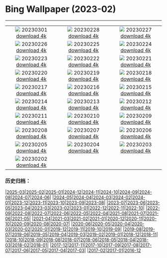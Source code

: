# Bing Wallpaper (2023-02)
**************
| | | |
|:-:|:-:|:-:|
| ![](https://www.bing.com/th?id=OHR.SanMartinoVillage_EN-IN2402786658_1920x1080.jpg) 20230301 [download 4k](https://www.bing.com/th?id=OHR.SanMartinoVillage_EN-IN2402786658_UHD.jpg) | ![](https://www.bing.com/th?id=OHR.AtraniAmalfi_EN-IN2291116818_1920x1080.jpg) 20230228 [download 4k](https://www.bing.com/th?id=OHR.AtraniAmalfi_EN-IN2291116818_UHD.jpg) | ![](https://www.bing.com/th?id=OHR.PolarBearFrost_EN-IN2230168012_1920x1080.jpg) 20230227 [download 4k](https://www.bing.com/th?id=OHR.PolarBearFrost_EN-IN2230168012_UHD.jpg) |
| ![](https://www.bing.com/th?id=OHR.CanopyPeru_EN-IN2161879762_1920x1080.jpg) 20230226 [download 4k](https://www.bing.com/th?id=OHR.CanopyPeru_EN-IN2161879762_UHD.jpg) | ![](https://www.bing.com/th?id=OHR.BryceAnniv_EN-IN2070948821_1920x1080.jpg) 20230225 [download 4k](https://www.bing.com/th?id=OHR.BryceAnniv_EN-IN2070948821_UHD.jpg) | ![](https://www.bing.com/th?id=OHR.RichmondParkDuck_EN-IN4393298463_1920x1080.jpg) 20230224 [download 4k](https://www.bing.com/th?id=OHR.RichmondParkDuck_EN-IN4393298463_UHD.jpg) |
| ![](https://www.bing.com/th?id=OHR.ParisWinter_EN-IN2809559115_1920x1080.jpg) 20230223 [download 4k](https://www.bing.com/th?id=OHR.ParisWinter_EN-IN2809559115_UHD.jpg) | ![](https://www.bing.com/th?id=OHR.GlassOctopus_EN-IN5956583508_1920x1080.jpg) 20230222 [download 4k](https://www.bing.com/th?id=OHR.GlassOctopus_EN-IN5956583508_UHD.jpg) | ![](https://www.bing.com/th?id=OHR.MardiGrasNOLA_EN-IN2690617612_1920x1080.jpg) 20230221 [download 4k](https://www.bing.com/th?id=OHR.MardiGrasNOLA_EN-IN2690617612_UHD.jpg) |
| ![](https://www.bing.com/th?id=OHR.WinterberryBush_EN-IN5907653699_1920x1080.jpg) 20230220 [download 4k](https://www.bing.com/th?id=OHR.WinterberryBush_EN-IN5907653699_UHD.jpg) | ![](https://www.bing.com/th?id=OHR.MauiWhale_EN-IN2520219218_1920x1080.jpg) 20230219 [download 4k](https://www.bing.com/th?id=OHR.MauiWhale_EN-IN2520219218_UHD.jpg) | ![](https://www.bing.com/th?id=OHR.EbenIceCave_EN-IN9031390028_1920x1080.jpg) 20230218 [download 4k](https://www.bing.com/th?id=OHR.EbenIceCave_EN-IN9031390028_UHD.jpg) |
| ![](https://www.bing.com/th?id=OHR.BirdcountAllen_EN-IN8909281826_1920x1080.jpg) 20230217 [download 4k](https://www.bing.com/th?id=OHR.BirdcountAllen_EN-IN8909281826_UHD.jpg) | ![](https://www.bing.com/th?id=OHR.FireFallYosemite_EN-IN8755954211_1920x1080.jpg) 20230216 [download 4k](https://www.bing.com/th?id=OHR.FireFallYosemite_EN-IN8755954211_UHD.jpg) | ![](https://www.bing.com/th?id=OHR.HippoDayChobe_EN-IN8522077079_1920x1080.jpg) 20230215 [download 4k](https://www.bing.com/th?id=OHR.HippoDayChobe_EN-IN8522077079_UHD.jpg) |
| ![](https://www.bing.com/th?id=OHR.OtaruIgloo_EN-IN8409373034_1920x1080.jpg) 20230214 [download 4k](https://www.bing.com/th?id=OHR.OtaruIgloo_EN-IN8409373034_UHD.jpg) | ![](https://www.bing.com/th?id=OHR.MoonValley_EN-IN8236419836_1920x1080.jpg) 20230213 [download 4k](https://www.bing.com/th?id=OHR.MoonValley_EN-IN8236419836_UHD.jpg) | ![](https://www.bing.com/th?id=OHR.BoobyDarwinDay_EN-IN1374857733_1920x1080.jpg) 20230212 [download 4k](https://www.bing.com/th?id=OHR.BoobyDarwinDay_EN-IN1374857733_UHD.jpg) |
| ![](https://www.bing.com/th?id=OHR.DarkSkiesDV_EN-IN7920040669_1920x1080.jpg) 20230211 [download 4k](https://www.bing.com/th?id=OHR.DarkSkiesDV_EN-IN7920040669_UHD.jpg) | ![](https://www.bing.com/th?id=OHR.EpidaurusGreece_EN-IN7766735984_1920x1080.jpg) 20230210 [download 4k](https://www.bing.com/th?id=OHR.EpidaurusGreece_EN-IN7766735984_UHD.jpg) | ![](https://www.bing.com/th?id=OHR.LowerAntelopeAZ_EN-IN0938240808_1920x1080.jpg) 20230209 [download 4k](https://www.bing.com/th?id=OHR.LowerAntelopeAZ_EN-IN0938240808_UHD.jpg) |
| ![](https://www.bing.com/th?id=OHR.NorwayRestArea_EN-IN8211082251_1920x1080.jpg) 20230208 [download 4k](https://www.bing.com/th?id=OHR.NorwayRestArea_EN-IN8211082251_UHD.jpg) | ![](https://www.bing.com/th?id=OHR.MedievalLabro_EN-IN6496784064_1920x1080.jpg) 20230207 [download 4k](https://www.bing.com/th?id=OHR.MedievalLabro_EN-IN6496784064_UHD.jpg) | ![](https://www.bing.com/th?id=OHR.WaitangiFjordlandNP_EN-IN6197153060_1920x1080.jpg) 20230206 [download 4k](https://www.bing.com/th?id=OHR.WaitangiFjordlandNP_EN-IN6197153060_UHD.jpg) |
| ![](https://www.bing.com/th?id=OHR.MonarchPismo_EN-IN4855361445_1920x1080.jpg) 20230205 [download 4k](https://www.bing.com/th?id=OHR.MonarchPismo_EN-IN4855361445_UHD.jpg) | ![](https://www.bing.com/th?id=OHR.FeldbergSchnee_EN-IN9827082388_1920x1080.jpg) 20230204 [download 4k](https://www.bing.com/th?id=OHR.FeldbergSchnee_EN-IN9827082388_UHD.jpg) | ![](https://www.bing.com/th?id=OHR.QuebecFrontenac_EN-IN1368877806_1920x1080.jpg) 20230203 [download 4k](https://www.bing.com/th?id=OHR.QuebecFrontenac_EN-IN1368877806_UHD.jpg) |
| ![](https://www.bing.com/th?id=OHR.GroundhogThree_EN-IN0846491116_1920x1080.jpg) 20230202 [download 4k](https://www.bing.com/th?id=OHR.GroundhogThree_EN-IN0846491116_UHD.jpg) |  |  |

### 历史归档：

|[2025-03](/../2025-03/2025-03.md)|[2025-02](/../2025-02/2025-02.md)|[2025-01](/../2025-01/2025-01.md)|[2024-12](/../2024-12/2024-12.md)|[2024-11](/../2024-11/2024-11.md)|[2024-10](/../2024-10/2024-10.md)|[2024-09](/../2024-09/2024-09.md)|[2024-08](/../2024-08/2024-08.md)|[2024-07](/../2024-07/2024-07.md)|[2024-06](/../2024-06/2024-06.md)|
|[2024-05](/../2024-05/2024-05.md)|[2024-04](/../2024-04/2024-04.md)|[2024-03](/../2024-03/2024-03.md)|[2024-02](/../2024-02/2024-02.md)|[2024-01](/../2024-01/2024-01.md)|[2023-12](/../2023-12/2023-12.md)|[2023-11](/../2023-11/2023-11.md)|[2023-10](/../2023-10/2023-10.md)|[2023-09](/../2023-09/2023-09.md)|[2023-08](/../2023-08/2023-08.md)|
|[2023-07](/../2023-07/2023-07.md)|[2023-06](/../2023-06/2023-06.md)|[2023-05](/../2023-05/2023-05.md)|[2023-04](/../2023-04/2023-04.md)|[2023-03](/../2023-03/2023-03.md)|[2023-02](/2023-02.md)|[2023-01](/../2023-01/2023-01.md)|[2022-12](/../2022-12/2022-12.md)|[2022-11](/../2022-11/2022-11.md)|[2022-10](/../2022-10/2022-10.md)|
|[2022-09](/../2022-09/2022-09.md)|[2022-08](/../2022-08/2022-08.md)|[2022-07](/../2022-07/2022-07.md)|[2022-06](/../2022-06/2022-06.md)|[2022-05](/../2022-05/2022-05.md)|[2022-04](/../2022-04/2022-04.md)|[2021-08](/../2021-08/2021-08.md)|[2021-07](/../2021-07/2021-07.md)|[2021-06](/../2021-06/2021-06.md)|[2021-05](/../2021-05/2021-05.md)|
|[2021-04](/../2021-04/2021-04.md)|[2021-03](/../2021-03/2021-03.md)|[2021-02](/../2021-02/2021-02.md)|[2021-01](/../2021-01/2021-01.md)|[2020-12](/../2020-12/2020-12.md)|[2020-11](/../2020-11/2020-11.md)|[2020-10](/../2020-10/2020-10.md)|[2020-09](/../2020-09/2020-09.md)|[2020-08](/../2020-08/2020-08.md)|[2020-07](/../2020-07/2020-07.md)|
|[2020-06](/../2020-06/2020-06.md)|[2020-05](/../2020-05/2020-05.md)|[2020-04](/../2020-04/2020-04.md)|[2020-03](/../2020-03/2020-03.md)|[2020-02](/../2020-02/2020-02.md)|[2020-01](/../2020-01/2020-01.md)|[2019-12](/../2019-12/2019-12.md)|[2019-11](/../2019-11/2019-11.md)|[2019-10](/../2019-10/2019-10.md)|[2019-09](/../2019-09/2019-09.md)|
|[2019-08](/../2019-08/2019-08.md)|[2019-07](/../2019-07/2019-07.md)|[2019-06](/../2019-06/2019-06.md)|[2019-05](/../2019-05/2019-05.md)|[2019-04](/../2019-04/2019-04.md)|[2019-03](/../2019-03/2019-03.md)|[2019-02](/../2019-02/2019-02.md)|[2019-01](/../2019-01/2019-01.md)|[2018-12](/../2018-12/2018-12.md)|[2018-11](/../2018-11/2018-11.md)|
|[2018-10](/../2018-10/2018-10.md)|[2018-09](/../2018-09/2018-09.md)|[2018-08](/../2018-08/2018-08.md)|[2018-07](/../2018-07/2018-07.md)|[2018-06](/../2018-06/2018-06.md)|[2018-05](/../2018-05/2018-05.md)|[2018-04](/../2018-04/2018-04.md)|[2018-03](/../2018-03/2018-03.md)|[2018-02](/../2018-02/2018-02.md)|[2018-01](/../2018-01/2018-01.md)|
|[2017-12](/../2017-12/2017-12.md)|[2017-11](/../2017-11/2017-11.md)|[2017-10](/../2017-10/2017-10.md)|[2017-09](/../2017-09/2017-09.md)|[2017-08](/../2017-08/2017-08.md)|[2017-07](/../2017-07/2017-07.md)|[2017-06](/../2017-06/2017-06.md)|[2017-05](/../2017-05/2017-05.md)|[2017-04](/../2017-04/2017-04.md)|[2017-03](/../2017-03/2017-03.md)|
|[2017-02](/../2017-02/2017-02.md)|[2017-01](/../2017-01/2017-01.md)|[2016-12](/../2016-12/2016-12.md)